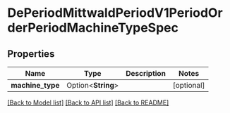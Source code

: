 # DePeriodMittwaldPeriodV1PeriodOrderPeriodMachineTypeSpec

## Properties

Name | Type | Description | Notes
------------ | ------------- | ------------- | -------------
**machine_type** | Option<**String**> |  | [optional]

[[Back to Model list]](../README.md#documentation-for-models) [[Back to API list]](../README.md#documentation-for-api-endpoints) [[Back to README]](../README.md)


